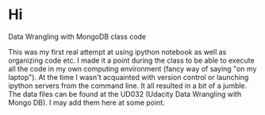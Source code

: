 Hi
=====

Data Wrangling with MongoDB class code

This was my first real attempt at using ipython notebook as well as organizing code etc.  I made it a point during the class to be able to execute all the code in my own computing environment (fancy way of saying "on my laptop").  At the time I wasn't acquainted with version control or launching ipython servers from the command line.  It all resulted in a bit of a jumble.  The data files can be found at the UD032 (Udacity Data Wrangling with Mongo DB).  I may add them here at some point.
